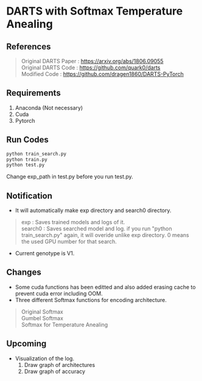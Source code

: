 # DARTS with Softmax Temperature Anealing

## References
> Original DARTS Paper : https://arxiv.org/abs/1806.09055    
> Original DARTS Code : https://github.com/quark0/darts    
> Modified Code : https://github.com/dragen1860/DARTS-PyTorch

## Requirements
1. Anaconda (Not necessary)
2. Cuda    
3. Pytorch    

## Run Codes 
```python
python train_search.py    
python train.py    
python test.py    
```
Change exp_path in test.py before you run test.py.

## Notification
- It will automatically make exp directory and search0 directory.      
> exp : Saves trained models and logs of it.    
> search0 : Saves searched model and log. if you run "python train_search.py" again, it will overide unlike exp directory. 0 means the used GPU number for that search.    
- Current genotype is V1.

## Changes
- Some cuda functions has been editted and also added erasing cache to prevent cuda error including OOM.   
- Three different Softmax functions for encoding architecture.    
> Original Softmax    
> Gumbel Softmax    
> Softmax for Temperature Anealing    

## Upcoming
- Visualization of the log.
  1. Draw graph of architectures
  2. Draw graph of accuracy
